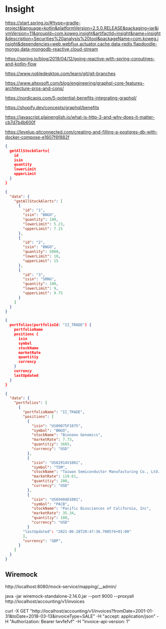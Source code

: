 

# Insight

https://start.spring.io/#!type=gradle-project&language=kotlin&platformVersion=2.5.0.RELEASE&packaging=jar&jvmVersion=11&groupId=com.koweg.insight&artifactId=insight&name=insight&description=Securities%20analysis%20tool&packageName=com.koweg.insight&dependencies=web,webflux,actuator,cache,data-redis,flapdoodle-mongo,data-mongodb-reactive,cloud-stream

https://spring.io/blog/2019/04/12/going-reactive-with-spring-coroutines-and-kotlin-flow

https://www.nobledesktop.com/learn/git/git-branches

https://www.altexsoft.com/blog/engineering/graphql-core-features-architecture-pros-and-cons/

https://nordicapis.com/5-potential-benefits-integrating-graphql/

https://shopify.dev/concepts/graphql/benefits

https://javascript.plainenglish.io/what-is-http-3-and-why-does-it-matter-cb7d7b4b600f

https://levelup.gitconnected.com/creating-and-filling-a-postgres-db-with-docker-compose-e1607f6f882f


```json
{
  getAllStockAlerts{
    id
    isin
    quantity
    lowerLimit
    upperLimit
  }
}
```

```json 
{
  "data": {
    "getAllStockAlerts": [
      {
        "id": "1",
        "isin": "BNGO",
        "quantity": 100,
        "lowerLimit": 5.23,
        "upperLimit": 7.15
      },
      {
        "id": "2",
        "isin": "BNGO",
        "quantity": 5000,
        "lowerLimit": 10,
        "upperLimit": 15
      },
      {
        "id": "3",
        "isin": "SRNG",
        "quantity": 100,
        "lowerLimit": 9,
        "upperLimit": 9.75
      }
    ]
  }
}
```






```json
{
  portfolios(portfolioId: "II_TRADE") {
    portfolioName
    positions {
      isin
      symbol
      stockName
      marketRate
      quantitiy
      currency
    }
    currency
    lastUpdated
  }
}
```


```json
{
  "data": {
    "portfolios": [
      {
        "portfolioName": "II_TRADE",
        "positions": [
          {
            "isin": "US09075F1075",
            "symbol": "BNGO",
            "stockName": "Bionano Genomics",
            "marketRate": 7.73,
            "quantitiy": 3685,
            "currency": "USD"
          },
          {
            "isin": "US62914V1061",
            "symbol": "TSM",
            "stockName": "Taiwan Semiconductor Manufacturing Co., Ltd. ",
            "marketRate": 119.61,
            "quantitiy": 200,
            "currency": "USD"
          },
          {
            "isin": "US69404D1081",
            "symbol": "PACB",
            "stockName": "Pacific Biosciences of California, Inc",
            "marketRate": 35.34,
            "quantitiy": 180,
            "currency": "USD"
          }
        "lastUpdated": "2021-06-28T20:47:36.700574+01:00"
        ],
        "currency": "GBP",
      }
    ]
  }
}

```








## Wiremock

http://localhost:8080/mock-service/mapping/__admin/

java -jar wiremock-standalone-2.14.0.jar --port 9000 --proxyall http://localhost/accounting/v1/invoices



curl -X GET "http://localhost/accounting/v1/invoices?fromDate=2001-01-31&toDate=2018-03-13&invoiceType=SALE" -H  "accept: application/json" -H  "Authorization: Bearer lwvfefvf" -H  "invoice-api-version: 1"


